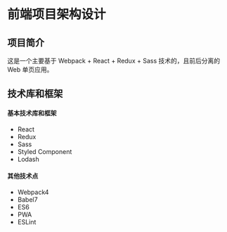 # 前端项目架构设计

## 项目简介

这是一个主要基于 Webpack + React + Redux + Sass 技术的，且前后分离的 Web 单页应用。

## 技术库和框架

#### 基本技术库和框架
- React
- Redux
- Sass
- Styled Component
- Lodash

#### 其他技术点
- Webpack4
- Babel7
- ES6
- PWA
- ESLint
